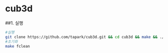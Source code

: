 # cub3d
##1. 실행
~~~bash
#실행
git clone https://github.com/tapark/cub3d.git && cd cub3d && make && ./cub3D maps/map2.cub
#초기화
make fclean
~~~
